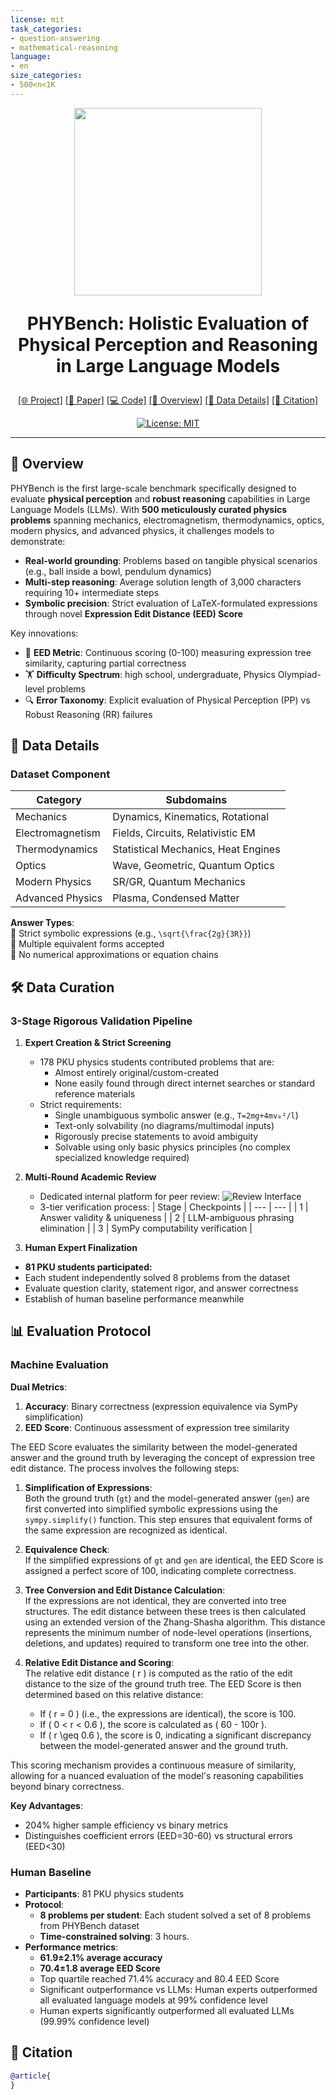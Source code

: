 ```yaml
---
license: mit
task_categories:
- question-answering
- mathematical-reasoning
language:
- en
size_categories:
- 500<n<1K
---
```


<div align="center">
<img src='https://example.com/phybench-logo.png' width=300px> <!-- (Placeholder for actual logo) -->
  
<p align="center" style="font-size:28px"><b>PHYBench: Holistic Evaluation of Physical Perception and Reasoning in Large Language Models</b></p>
<p align="center">
<a href="https://phybench.ai">[🌐 Project]</a>
<a href="https://arxiv.org/abs/XXXX.XXXXX">[📄 Paper]</a>
<a href="https://github.com/PHYBench/PHYBench">[💻 Code]</a>
<a href="#-overview">[🌟 Overview]</a>
<a href="#-data-details">[🔧 Data Details]</a>
<a href="#-citation">[🚩 Citation]</a>
</p>

[![License: MIT](https://img.shields.io/badge/License-MIT-blue.svg)](https://opensource.org/license/mit)

---

</div>

## 🌟 Overview

PHYBench is the first large-scale benchmark specifically designed to evaluate **physical perception** and **robust reasoning** capabilities in Large Language Models (LLMs). With **500 meticulously curated physics problems** spanning mechanics, electromagnetism, thermodynamics, optics, modern physics, and advanced physics, it challenges models to demonstrate:

- **Real-world grounding**: Problems based on tangible physical scenarios (e.g., ball inside a bowl, pendulum dynamics)
- **Multi-step reasoning**: Average solution length of 3,000 characters requiring 10+ intermediate steps
- **Symbolic precision**: Strict evaluation of LaTeX-formulated expressions through novel **Expression Edit Distance (EED) Score**

Key innovations:
- 🎯 **EED Metric**: Continuous scoring (0-100) measuring expression tree similarity, capturing partial correctness
- 🏋️ **Difficulty Spectrum**: high school, undergraduate, Physics Olympiad-level problems
- 🔍 **Error Taxonomy**: Explicit evaluation of Physical Perception (PP) vs Robust Reasoning (RR) failures

## 🔧 Data Details

### Dataset Component
| Category | Subdomains | 
| --- | --- | 
| Mechanics | Dynamics, Kinematics, Rotational | 
| Electromagnetism | Fields, Circuits, Relativistic EM | 
| Thermodynamics | Statistical Mechanics, Heat Engines | 
| Optics | Wave, Geometric, Quantum Optics | 
| Modern Physics | SR/GR, Quantum Mechanics | 
| Advanced Physics | Plasma, Condensed Matter | 


**Answer Types**:  
🔹 Strict symbolic expressions (e.g., `\sqrt{\frac{2g}{3R}}`)  
🔹 Multiple equivalent forms accepted  
🔹 No numerical approximations or equation chains  

## 🛠️ Data Curation

### 3-Stage Rigorous Validation Pipeline

1. **Expert Creation & Strict Screening**  
   - 178 PKU physics students contributed problems that are:
     - Almost entirely original/custom-created
     - None easily found through direct internet searches or standard reference materials
   - Strict requirements:
     - Single unambiguous symbolic answer (e.g., `T=2mg+4mv₀²/l`)
     - Text-only solvability (no diagrams/multimodal inputs)
     - Rigorously precise statements to avoid ambiguity
     - Solvable using only basic physics principles (no complex specialized knowledge required)

2. **Multi-Round Academic Review**  
   - Dedicated internal platform for peer review:
     ![Review Interface](https://example.com/review-platform.png)
   - 3-tier verification process:
     | Stage | Checkpoints | 
      | --- | --- | 
      | 1 | Answer validity & uniqueness | 
      | 2 | LLM-ambiguous phrasing elimination | 
      | 3 | SymPy computability verification | 

3. **Human Expert Finalization**
  - **81 PKU students participated:**
  - Each student independently solved 8 problems from the dataset
  - Evaluate question clarity, statement rigor, and answer correctness
  - Establish of human baseline performance meanwhile




## 📊 Evaluation Protocol

### Machine Evaluation
**Dual Metrics**:  
1. **Accuracy**: Binary correctness (expression equivalence via SymPy simplification)  
2. **EED Score**: Continuous assessment of expression tree similarity

The EED Score evaluates the similarity between the model-generated answer and the ground truth by leveraging the concept of expression tree edit distance. The process involves the following steps:

1. **Simplification of Expressions**:  
   Both the ground truth (`gt`) and the model-generated answer (`gen`) are first converted into simplified symbolic expressions using the `sympy.simplify()` function. This step ensures that equivalent forms of the same expression are recognized as identical.

2. **Equivalence Check**:  
   If the simplified expressions of `gt` and `gen` are identical, the EED Score is assigned a perfect score of 100, indicating complete correctness.

3. **Tree Conversion and Edit Distance Calculation**:  
   If the expressions are not identical, they are converted into tree structures. The edit distance between these trees is then calculated using an extended version of the Zhang-Shasha algorithm. This distance represents the minimum number of node-level operations (insertions, deletions, and updates) required to transform one tree into the other.

4. **Relative Edit Distance and Scoring**:  
   The relative edit distance \( r \) is computed as the ratio of the edit distance to the size of the ground truth tree. The EED Score is then determined based on this relative distance:
   - If \( r = 0 \) (i.e., the expressions are identical), the score is 100.
   - If \( 0 < r < 0.6 \), the score is calculated as \( 60 - 100r \).
   - If \( r \geq 0.6 \), the score is 0, indicating a significant discrepancy between the model-generated answer and the ground truth.

This scoring mechanism provides a continuous measure of similarity, allowing for a nuanced evaluation of the model's reasoning capabilities beyond binary correctness.

**Key Advantages**:  
- 204% higher sample efficiency vs binary metrics  
- Distinguishes coefficient errors (EED=30-60) vs structural errors (EED<30)

### Human Baseline

- **Participants**: 81 PKU physics students  
- **Protocol**:  
  - **8 problems per student**: Each student solved a set of 8 problems from PHYBench dataset  
  - **Time-constrained solving**: 3 hours.
- **Performance metrics**:
  - **61.9±2.1% average accuracy**
  - **70.4±1.8 average EED Score**
  - Top quartile reached 71.4% accuracy and 80.4 EED Score
  - Significant outperformance vs LLMs: Human experts outperformed all evaluated language models at 99% confidence level
  - Human experts significantly outperformed all evaluated LLMs (99.99% confidence level)


## 🚩 Citation
```bibtex
@article{
}
